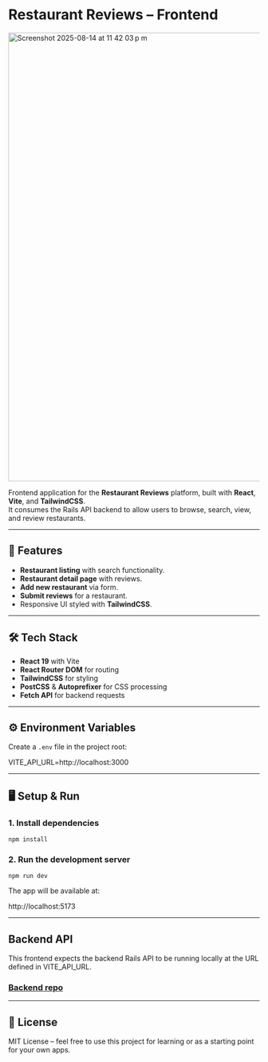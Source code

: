 # Restaurant Reviews – Frontend

<img width="1672" height="897" alt="Screenshot 2025-08-14 at 11 42 03 p m" src="https://github.com/user-attachments/assets/b0c7fd2e-be3c-45cd-96f3-f76ceacb187c" />

Frontend application for the **Restaurant Reviews** platform, built with **React**, **Vite**, and **TailwindCSS**.  
It consumes the Rails API backend to allow users to browse, search, view, and review restaurants.

---

## 🚀 Features

- **Restaurant listing** with search functionality.
- **Restaurant detail page** with reviews.
- **Add new restaurant** via form.
- **Submit reviews** for a restaurant.
- Responsive UI styled with **TailwindCSS**.

---

## 🛠️ Tech Stack

- **React 19** with Vite
- **React Router DOM** for routing
- **TailwindCSS** for styling
- **PostCSS** & **Autoprefixer** for CSS processing
- **Fetch API** for backend requests

---

## ⚙️ Environment Variables

Create a `.env` file in the project root:

VITE_API_URL=http://localhost:3000

---

## 🖥️ Setup & Run

### 1. Install dependencies

`npm install`

### 2. Run the development server

`npm run dev`

The app will be available at:

http://localhost:5173

---

## Backend API

This frontend expects the backend Rails API to be running locally at the URL defined in VITE_API_URL.

### [Backend repo](https://github.com/mricanho/restaurant_reviews_api)

---

## 📄 License

MIT License – feel free to use this project for learning or as a starting point for your own apps.
